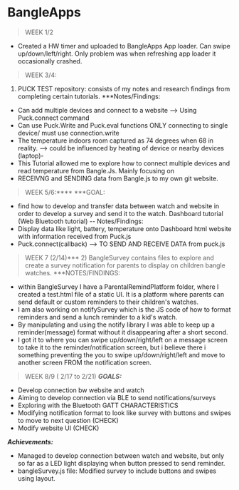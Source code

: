# BangleApps
> WEEK 1/2
- Created a HW timer and uploaded to BangleApps App loader. Can swipe up/down/left/right. Only problem was when refreshing app loader it occasionally crashed.

> WEEK 3/4:
1) PUCK TEST repository: consists of my notes and research findings from completing certain tutorials.
***Notes/Findings:
- Can add multiple devices and connect to a website --> Using Puck.connect command
- Can use Puck.Write and Puck.eval functions ONLY connecting to single device/ must use connection.write
- The temperature indoors room captured as 74 degrees when 68 in reality.
     --> could be influenced by heating of device or nearby devices (laptop)-
- This Tutorial allowed me to explore how to connect multiple devices and read temperature from Bangle.Js. Mainly focusing on
- RECEIVNG and SENDING data from Bangle.js to my own git website.

> WEEK 5/6:****
   ***GOAL:
- find how to develop and transfer data between watch and website in order to develop a survey and send it to the watch.
Dashboard tutorial (Web Bluetooth tutorial) -- Notes/Findings: 
- Display data like light, battery, temperature onto Dashboard html website with information received from Puck.js
- Puck.connect(callback) --> TO SEND AND RECEIVE DATA from puck.js

> WEEK 7 (2/14)***
     2) BangleSurvey contains files to explore and create a survey notification for parents to display on children bangle watches.
***NOTES/FINDINGS:
   - within BangleSurvey I have a ParentalRemindPlatform folder, where I created a test.html file of a static UI. It is a platform where parents can send default or custom reminders to their children's watches. 
   - I am also working on notifySurvey which is the JS code of how to format reminders and send a lunch reminder to a kid's watch.
   - By manipulating and using the notify library I was able to keep up a reminder(message) format without it disappearing after a short second. 
   - I got it to where you can swipe up/down/right/left on a message screen to take it to the reminder/notification screen, but i believe there i something preventing the you to swipe up/down/right/left and move to another screen FROM the notification screen.
   
> WEEK 8/9 ( 2/17 to 2/21)
***GOALS:***
- Develop connection bw website and watch 
- Aiming to develop connection via BLE to send notifications/surveys
- Exploring with the Bluetooth GATT CHARACTERISTICS
- Modifying notification format to look like survey with buttons and swipes to move to next question (CHECK)
- Modify website UI (CHECK)

***Achievements:***
- Managed to develop connection between watch and website, but only so far as a LED light displaying when button pressed to send reminder.
- bangleSurvey.js file: Modified survey to include buttons and swipes using layout.

    
